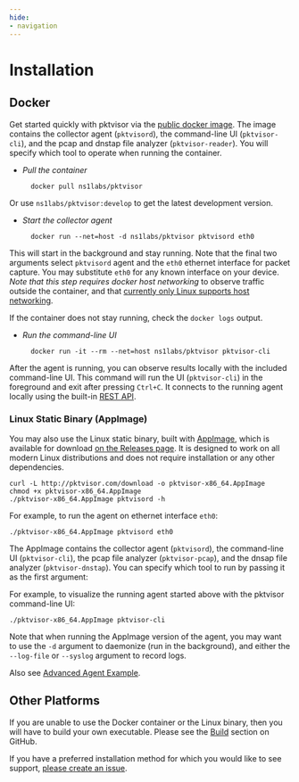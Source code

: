 ```yaml
---
hide:
- navigation
---
```


# Installation

## Docker

Get started quickly with pktvisor via the [public docker image](https://hub.docker.com/r/ns1labs/pktvisor). The image contains the collector agent (`pktvisord`), the command-line UI (`pktvisor-cli`), and the pcap and dnstap file analyzer (`pktvisor-reader`). You will specify which tool to operate when running the container.

- *Pull the container*


        docker pull ns1labs/pktvisor
 

Or use `ns1labs/pktvisor:develop` to get the latest development version.

- *Start the collector agent*


        docker run --net=host -d ns1labs/pktvisor pktvisord eth0

This will start in the background and stay running. Note that the final two arguments select `pktvisord` agent and the `eth0` ethernet interface for packet capture. You may substitute `eth0` for any known interface on your device. _Note that this step requires docker host networking_ to observe traffic outside the container, and that [currently only Linux supports host networking](https://docs.docker.com/network/host/).

 If the container does not stay running, check the `docker logs` output.

- *Run the command-line UI*


        docker run -it --rm --net=host ns1labs/pktvisor pktvisor-cli

After the agent is running, you can observe results locally with the included command-line UI. This command will run the UI (`pktvisor-cli`) in the foreground and exit after pressing `Ctrl+C`. It connects to the running agent locally using the built-in [REST API](https://app.swaggerhub.com/apis/ns1labs/pktvisor/3.0.0-oas3).

### Linux Static Binary (AppImage)

You may also use the Linux static binary, built with [AppImage](https://appimage.org/), which is available for
download [on the Releases page](https://github.com/ns1labs/pktvisor/releases). It is designed to work on all modern Linux distributions and does not require installation or any other dependencies.

```shell
curl -L http://pktvisor.com/download -o pktvisor-x86_64.AppImage
chmod +x pktvisor-x86_64.AppImage
./pktvisor-x86_64.AppImage pktvisord -h
```

For example, to run the agent on ethernet interface `eth0`:

```
./pktvisor-x86_64.AppImage pktvisord eth0
```

The AppImage contains the collector agent (`pktvisord`), the command-line UI (`pktvisor-cli`), the pcap file
analyzer (`pktvisor-pcap`), and the dnsap file analyzer (`pktvisor-dnstap`). You can specify which tool to run by passing it as the first argument:

For example, to visualize the running agent started above with the pktvisor command-line UI:

```shell
./pktvisor-x86_64.AppImage pktvisor-cli
```

Note that when running the AppImage version of the agent, you may want to use the `-d` argument to daemonize (run in the background), and either the `--log-file` or `--syslog` argument to record logs.

Also see [Advanced Agent Example](https://pktvisor.dev/docs/#advanced-agent-example).

## Other Platforms

If you are unable to use the Docker container or the Linux binary, then you will have to build your own executable. Please see the [Build](https://github.com/ns1labs/pktvisor#build) section on GitHub.

If you have a preferred installation method for which you would like to see support, [please create an issue](https://github.com/ns1/pktvisor/issues/new).
